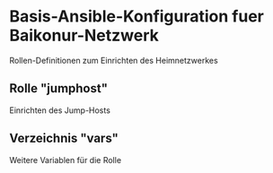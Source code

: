 # Basis-Ansible-Konfiguration fuer Baikonur-Netzwerk
Rollen-Definitionen zum Einrichten des Heimnetzwerkes

## Rolle "jumphost"
Einrichten des Jump-Hosts

## Verzeichnis "vars"
Weitere Variablen für die Rolle
